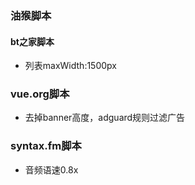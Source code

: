 ### 油猴脚本

#### bt之家脚本

- 列表maxWidth:1500px

### vue.org脚本

- 去掉banner高度，adguard规则过滤广告

### syntax.fm脚本

- 音频语速0.8x